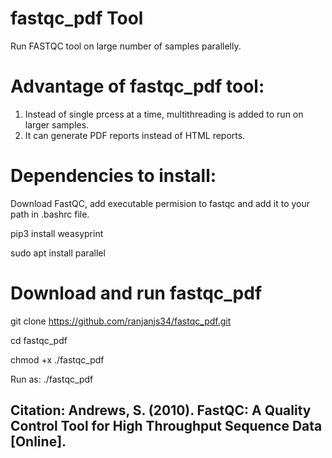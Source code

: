 # fastqc_pdf Tool
Run FASTQC tool on large number of samples parallelly.


# Advantage of fastqc_pdf tool:
1. Instead of single prcess at a time, multithreading is added to run on larger samples. 
2. It can generate PDF reports instead of HTML reports.


# Dependencies to install:
Download FastQC, add executable permision to fastqc and add it to your path in .bashrc file.

pip3 install weasyprint

sudo apt install parallel

# Download and run fastqc_pdf

git clone https://github.com/ranjanjs34/fastqc_pdf.git

cd fastqc_pdf

chmod +x ./fastqc_pdf

Run as: ./fastqc_pdf

## Citation: Andrews, S. (2010). FastQC: A Quality Control Tool for High Throughput Sequence Data [Online].
